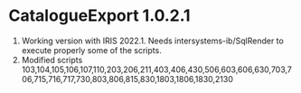 CatalogueExport 1.0.2.1
================
1. Working version with IRIS 2022.1. Needs intersystems-ib/SqlRender to execute properly some of the scripts.
2. Modified scripts 103,104,105,106,107,110,203,206,211,403,406,430,506,603,606,630,703,706,715,716,717,730,803,806,815,830,1803,1806,1830,2130